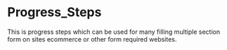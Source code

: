 # Progress_Steps

This is progress steps which can be used for many filling multiple section form on sites ecommerce or other form required websites.
